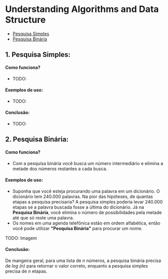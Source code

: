 # Understanding Algorithms and Data Structure

- [Pesquisa Simples](#pesquisa-simples)
- [Pesquisa Binária](#pesquisa-binaria)

## 1. <a name="pesquisa-simples">Pesquisa Simples:<a/>
#### Como funciona?
- TODO:
#### Exemplos de uso:
- TODO:
#### Conclusão:
- TODO:


## 2. <a name="pesquisa-binaria">Pesquisa Binária:<a/>

#### Como funciona?
- Com a pesquisa binária você busca um número intermediário e elimina a metade dos números restantes a cada busca.

#### Exemplos de uso:
- Suponha que você esteja procurando uma palavra em um dicionário. O dicionário tem 240.000 palavras. Na pior das hipóteses, de quantas etapas a pesquisa precisaria? A pesquisa simples poderia levar 240.000 etapas se a palavra buscada fosse a última do dicionário. Já na **Pesquisa Binária**, você elimina o número de possibilidades pela metade até que só reste uma palavra.
- Os nomes em uma agenda telefônica estão em ordem alfabética, então você pode utilizar **"Pesquisa Binária"** para procurar um nome.

TODO: Imagem

#### Conclusão:
De mangeira geral, para uma lista de *n* números, a pesquisa binária precisa de *log (n)* para retornar o valor correto, enquanto a pesquisa simples precisa de *n* etapas.
